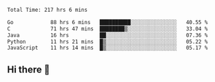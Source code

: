 <!--START_SECTION:waka-->

```txt
Total Time: 217 hrs 6 mins

Go            88 hrs 6 mins   ██████████░░░░░░░░░░░░░░░   40.55 %
C             71 hrs 47 mins  ████████▒░░░░░░░░░░░░░░░░   33.04 %
Java          16 hrs          ██░░░░░░░░░░░░░░░░░░░░░░░   07.36 %
Python        11 hrs 21 mins  █▒░░░░░░░░░░░░░░░░░░░░░░░   05.22 %
JavaScript    11 hrs 14 mins  █▒░░░░░░░░░░░░░░░░░░░░░░░   05.17 %
```

<!--END_SECTION:waka-->

## Hi there 👋

<!--
**prorok210/prorok210** is a ✨ _special_ ✨ repository because its `README.md` (this file) appears on your GitHub profile.

Here are some ideas to get you started:

- 🔭 I’m currently working on ...
- 🌱 I’m currently learning ...
- 👯 I’m looking to collaborate on ...
- 🤔 I’m looking for help with ...
- 💬 Ask me about ...
- 📫 How to reach me: ...
- 😄 Pronouns: ...
- ⚡ Fun fact: ...
-->

